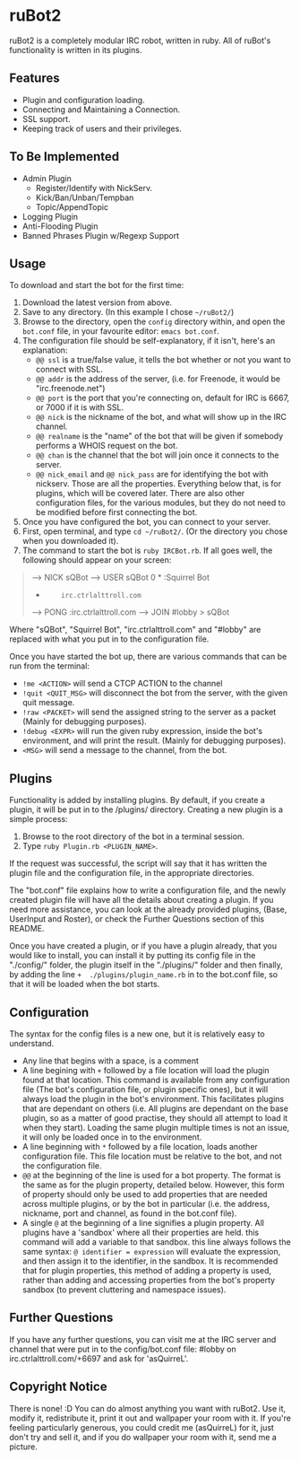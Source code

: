 # ruBot2

ruBot2 is a completely modular IRC robot, written in ruby.
All of ruBot's functionality is written in its plugins.

## Features

* Plugin and configuration loading.
* Connecting and Maintaining a Connection.
* SSL support.
* Keeping track of users and their privileges.

## To Be Implemented

* Admin Plugin
  * Register/Identify with NickServ.
  * Kick/Ban/Unban/Tempban
  * Topic/AppendTopic
* Logging Plugin
* Anti-Flooding Plugin
* Banned Phrases Plugin w/Regexp Support

## Usage

To download and start the bot for the first time:

1. Download the latest version from above.
2. Save to any directory. (In this example I chose `~/ruBot2/`)
3. Browse to the directory, open the `config` directory within,
   and open the `bot.conf` file, in your favourite editor: 
   `emacs bot.conf`.
4. The configuration file should be self-explanatory, if it isn't,
   here's an explanation:
     * `@@ ssl` is a true/false value, it tells the bot whether or not
	   you want to connect with SSL.
	 * `@@ addr` is the address of the server, (i.e. for Freenode, it
	   would be "irc.freenode.net")
	 * `@@ port` is the port that you're connecting on, default for
	   IRC is 6667, or 7000 if it is with SSL.
	 * `@@ nick` is the nickname of the bot, and what will show up in
	   the IRC channel.
	 * `@@ realname` is the "name" of the bot that will be given if
	   somebody performs a WHOIS request on the bot.
	 * `@@ chan` is the channel that the bot will join once it connects
	   to the server.
	 * `@@ nick_email` and `@@ nick_pass` are for identifying the bot
	   with nickserv.
   Those are all the properties. Everything below that, is for plugins,
   which will be covered later. There are also other configuration files,
   for the various modules, but they do not need to be modified before
   first connecting the bot.
5. Once you have configured the bot, you can connect to your server.
6. First, open terminal, and type `cd ~/ruBot2/`. (Or the directory 
   you chose when you downloaded it).
7. The command to start the bot is `ruby IRCBot.rb`. If all goes well,
   the following should appear on your screen:

> --\> NICK sQBot
> --\> USER sQBot 0 * :Squirrel Bot
> -         irc.ctrlalttroll.com
> --\> PONG :irc.ctrlalttroll.com
> --\> JOIN #lobby
> \>        sQBot

   Where "sQBot", "Squirrel Bot", "irc.ctrlalttroll.com" and "#lobby"
   are replaced with what you put in to the configuration file.
 
Once you have started the bot up, there are various commands that can be
run from the terminal:

* `!me <ACTION>` will send a CTCP ACTION to the channel
* `!quit <QUIT_MSG>` will disconnect the bot from the server, with the
  given quit message.
* `!raw <PACKET>` will send the assigned string to the server as a packet
  (Mainly for debugging purposes).
* `!debug <EXPR>` will run the given ruby expression, inside the bot's
  environment, and will print the result. (Mainly for debugging purposes).
* `<MSG>` will send a message to the channel, from the bot.

## Plugins

Functionality is added by installing plugins. By default, if you create
a plugin, it will be put in to the /plugins/ directory. Creating a new
plugin is a simple process:

1. Browse to the root directory of the bot in a terminal session.
2. Type `ruby Plugin.rb <PLUGIN_NAME>`.

If the request was successful, the script will say that it has written
the plugin file and the configuration file, in the appropriate directories.

The "bot.conf" file explains how to write a configuration file, and the
newly created plugin file will have all the details about creating a
plugin. If you need more assistance, you can look at the already provided
plugins, (Base, UserInput and Roster), or check the Further Questions
section of this README.

Once you have created a plugin, or if you have a plugin already, that you
would like to install, you can install it by putting its config file in
the "./config/" folder, the plugin itself in the "./plugins/" folder and
then finally, by adding the line `+  ./plugins/plugin_name.rb` in to the
bot.conf file, so that it will be loaded when the bot starts.

## Configuration

The syntax for the config files is a new one, but it is relatively easy to
understand.

* Any line that begins with a space, is a comment
* A line begining with `+` followed by a file location will load the plugin
  found at that location. This command is available from any configuration
  file (The bot's configuration file, or plugin specific ones), but it will
  always load the plugin in the bot's environment. This facilitates plugins
  that are dependant on others (i.e. All plugins are dependant on the base
  plugin, so as a matter of good practise, they should all attempt to load
  it when they start). Loading the same plugin multiple times is not an
  issue, it will only be loaded once in to the environment.
* A line beginning with `*` followed by a file location, loads another
  configuration file. This file location must be relative to the bot, and
  not the configuration file.
* `@@` at the beginning of the line is used for a bot property. The format
  is the same as for the plugin property, detailed below. However, this
  form of property should only be used to add properties that are needed
  across multiple plugins, or by the bot in particular (i.e. the address,
  nickname, port and channel, as found in the bot.conf file).
* A single `@` at the beginning of a line signifies a plugin property. All
  plugins have a 'sandbox' where all their properties are held. this command
  will add a variable to that sandbox. this line always follows the same
  syntax: `@ identifier = expression` will evaluate the expression, and then
  assign it to the identifier, in the sandbox. It is recommended that for
  plugin properties, this method of adding a property is used, rather than
  adding and accessing properties from the bot's property sandbox (to
  prevent cluttering and namespace issues).

## Further Questions

If you have any further questions, you can visit me at the IRC server and
channel that were put in to the config/bot.conf file: #lobby on
irc.ctrlalttroll.com/+6697 and ask for 'asQuirreL'.

## Copyright Notice

There is none! :D You can do almost anything you want with ruBot2. Use it, 
modify it, redistribute it, print it out and wallpaper your room with it. 
If you're feeling particularly generous, you could credit me (asQuirreL) 
for it, just don't try and sell it, and if you do wallpaper your room with
it, send me a picture.
